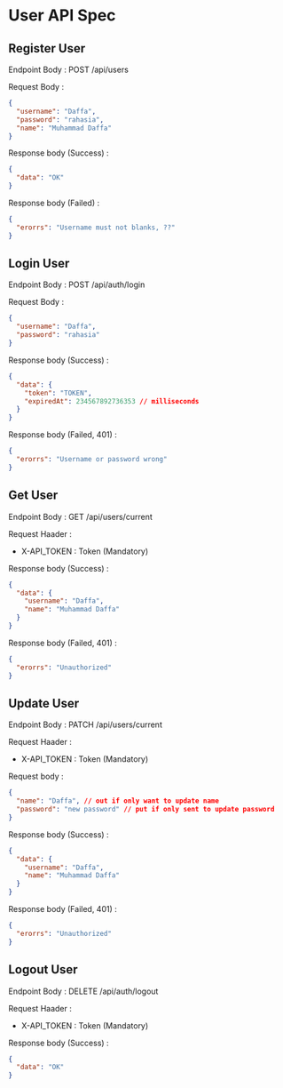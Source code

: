 # User API Spec

## Register User

Endpoint Body : POST /api/users

Request Body :

```json
{
  "username": "Daffa",
  "password": "rahasia",
  "name": "Muhammad Daffa"
}
```

Response body (Success) :

```json
{
  "data": "OK"
}
```
Response body (Failed) :

```json
{
  "erorrs": "Username must not blanks, ??"
}
```

## Login User

Endpoint Body : POST /api/auth/login

Request Body :

```json
{
  "username": "Daffa",
  "password": "rahasia"
}
```

Response body (Success) :

```json
{
  "data": {
    "token": "TOKEN",
    "expiredAt": 234567892736353 // milliseconds 
  }
}
```
Response body (Failed, 401) :

```json
{
  "erorrs": "Username or password wrong"
}
```

## Get User

Endpoint Body : GET /api/users/current

Request Haader :

- X-API_TOKEN : Token (Mandatory)


Response body (Success) :

```json
{
  "data": {
    "username": "Daffa",
    "name": "Muhammad Daffa"
  }
}
```
Response body (Failed, 401) :

```json
{
  "erorrs": "Unauthorized"
}
```

## Update User

Endpoint Body : PATCH /api/users/current

Request Haader :

- X-API_TOKEN : Token (Mandatory)

Request body :

```json
{
  "name": "Daffa", // out if only want to update name
  "password": "new password" // put if only sent to update password
}
```

Response body (Success) :

```json
{
  "data": {
    "username": "Daffa",
    "name": "Muhammad Daffa"
  }
}
```
Response body (Failed, 401) :

```json
{
  "erorrs": "Unauthorized"
}
```

## Logout User

Endpoint Body : DELETE /api/auth/logout

Request Haader :

- X-API_TOKEN : Token (Mandatory)

Response body (Success) :

```json
{
  "data": "OK"
}
```